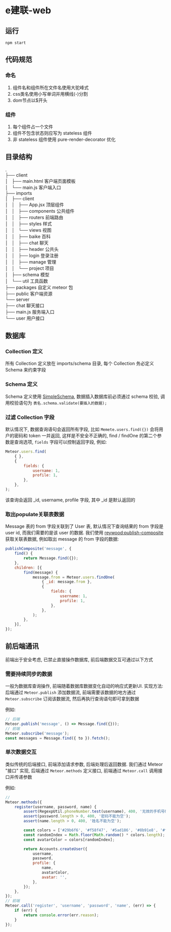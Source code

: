 # e建联-web

## 运行

```
npm start
```

## 代码规范

### 命名

1. 组件名和组件所在文件名使用大驼峰式
2. css类名使用小写单词并用横线(-)分割
3. dom节点以$开头

### 组件

1. 每个组件占一个文件
2. 组件不包含状态则应写为 stateless 组件
3. 非 stateless 组件使用 pure-render-decorator 优化

## 目录结构

.  
├── client  
│   ├── main.html                       客户端页面模板  
│   └── main.js                         客户端入口  
├── imports  
│   ├── client  
│   │   ├── App.jsx                     顶层组件  
│   │   ├── components                  公共组件  
│   │   ├── routers                     前端路由  
│   │   ├── styles                      样式  
│   │   └── views                       视图  
│   │       ├── baike                   百科  
│   │       ├── chat                    聊天  
│   │       ├── header                  公共头  
│   │       ├── login                   登录注册  
│   │       ├── manage                  管理  
│   │       └── project                 项目  
│   ├── schema                          模型  
│   └── util                            工具函数  
├── packages                            自定义 meteor 包  
├── public                              客户端资源  
└── server  
    ├── chat                            聊天接口  
    ├── main.js                         服务端入口  
    └── user                            用户接口  

## 数据库

### Collection 定义

所有 Collection 定义放在 imports/schema 目录, 每个 Collection 务必定义 Schema 来约束字段

### Schema 定义

Schema 定义使用 [SimpleSchema](https://github.com/aldeed/meteor-simple-schema), 数据插入数据库前必须通过 schema 校验, 调用校验语句为 `表名.schema.validate(要插入的数据);`

### 过滤 Collection 字段

默认情况下, 数据查询语句会返回所有字段, 比如 `Memete.users.find({})` 会将用户的密码和 token 一并返回, 这样是不安全不正确的, find / findOne 的第二个参数是查询选项, `fields` 字段可以控制返回字段, 例如:

```js
Meteor.users.find(
    { },
    {
        fields: {
            username: 1,
            profile: 1,
        },
    },
);
```

该查询会返回 _id, username, profile 字段, 其中 _id 是默认返回的

### 取出populate关联表数据

Message 表的 from 字段关联到了 User 表, 默认情况下查询结果的 from 字段是 user id, 而我们需要的是该 user 的数据. 我们使用 [reywood:publish-composite](https://atmospherejs.com/reywood/publish-composite) 获取关联表数据, 例如取出 message 的 from 字段的数据:

```js
publishComposite('message', {
    find() {
        return Message.find({});
    },
    children: [{
        find(message) {
            message.from = Meteor.users.findOne(
                { _id: message.from },
                {
                    fields: {
                        username: 1,
                        profile: 1,
                    },
                },
            );
        },
    }],
});
```

## 前后端通讯

前端出于安全考虑, 已禁止直接操作数据库, 前后端数据交互可通过以下方式

### 需要持续同步的数据

一般为数据库查询操作, 前端随着数据库数据变化自动的响应式更新UI. 实现方法: 后端通过 `Meteor.publish` 添加数据流, 前端需要该数据的地方通过 `Meteor.subscribe` 订阅该数据流, 然后再执行查询语句即可拿到数据

例如:
```js
// 后端
Meteor.publish('message', () => Message.find({}));
// 前端
Meteor.subscribe('message');
const messages = Message.find({ to }).fetch();
```

### 单次数据交互

类似传统的后端接口, 前端添加请求参数, 后端处理后返回数据. 我们通过 Meteor "接口" 实现, 后端通过 `Meteor.methods` 定义接口, 前端通过 `Meteor.call` 调用接口并传递参数

例如:
```js
// 
Meteor.methods({
    register(username, password, name) {
        assert(RegexpUtil.phoneNumber.test(username), 400, '无效的手机号码');
        assert(password.length > 0, 400, '密码不能为空');
        assert(name.length > 0, 400, '姓名不能为空');

        const colors = ['#29b6f6', '#f58f47', '#5ad186', '#8b91e8', '#f55b89', '#ffc400'];
        const randomIndex = Math.floor(Math.random() * colors.length);
        const avatarColor = colors[randomIndex];

        return Accounts.createUser({
            username,
            password,
            profile: {
                name,
                avatarColor,
                avatar: '',
            },
        });
    },
});
// 前端
Meteor.call('register', 'username', 'password', 'name', (err) => {
    if (err) {
        return console.error(err.reason);
    }
});
```
